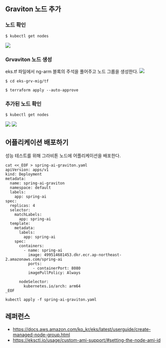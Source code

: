 ## Graviton 노드 추가 ##
### 노드 확인 ###

```
$ kubectl get nodes
```
![](https://github.com/gnosia93/eks-grv-mig/blob/main/tutorial/images/kubectl-getnode-1.png)

### Grvaviton 노드 생성 ###

eks.tf 파일에서 ng-arm 블록의 주석을 풀어주고 노드 그룹을 생성한다.
![](https://github.com/gnosia93/eks-grv-mig/blob/main/tutorial/images/yaml-1.png)

```
$ cd eks-grv-mig/tf

$ terraform apply --auto-approve
```

### 추가된 노드 확인 ###
```
$ kubectl get nodes
```
![](https://github.com/gnosia93/eks-grv-mig/blob/main/tutorial/images/kubectl-getnode-2.png)
![](https://github.com/gnosia93/eks-grv-mig/blob/main/tutorial/images/eks-ng-1.png)

## 어플리케이션 배포하기 ##
성능 테스트를 위해 그라비톤 노드에 어플리케이션을 배포한다. 
```
cat <<_EOF > spring-ai-graviton.yaml
apiVersion: apps/v1
kind: Deployment
metadata:
  name: spring-ai-graviton
  namespace: default
  labels:
    app: spring-ai
spec:
  replicas: 4
  selector:
    matchLabels:
      app: spring-ai
  template:
    metadata:
      labels:
        app: spring-ai
    spec:
      containers:
        - name: spring-ai
          image: 499514681453.dkr.ecr.ap-northeast-2.amazonaws.com/spring-ai
          ports:
            - containerPort: 8080
          imagePullPolicy: Always

      nodeSelector:
        kubernetes.io/arch: arm64
_EOF
```

```
kubectl apply -f spring-ai-graviton.yaml
```

## 레퍼런스 ##

* https://docs.aws.amazon.com/ko_kr/eks/latest/userguide/create-managed-node-group.html
* https://eksctl.io/usage/custom-ami-support/#setting-the-node-ami-id
